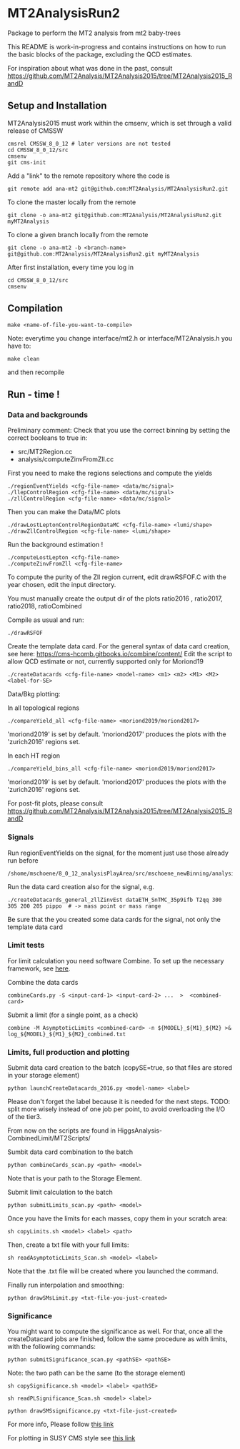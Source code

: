 # MT2AnalysisRun2
Package to perform the MT2 analysis from mt2 baby-trees

 This README is work-in-progress and contains instructions on how to run
 the basic blocks of the package, excluding the QCD estimates.

 For inspiration about what was done in the past, consult
 https://github.com/MT2Analysis/MT2Analysis2015/tree/MT2Analysis2015_RandD

## Setup and Installation
MT2Analysis2015 must work within the cmsenv, which is set through a valid release of CMSSW

```
cmsrel CMSSW_8_0_12 # later versions are not tested
cd CMSSW_8_0_12/src
cmsenv
git cms-init
```

Add a "link" to the remote repository where the code is

```
git remote add ana-mt2 git@github.com:MT2Analysis/MT2AnalysisRun2.git
```

To clone the master locally from the remote

```
git clone -o ana-mt2 git@github.com:MT2Analysis/MT2AnalysisRun2.git myMT2Analysis
```

To clone a given branch locally from the remote

```
git clone -o ana-mt2 -b <branch-name> git@github.com:MT2Analysis/MT2AnalysisRun2.git myMT2Analysis
```

After first installation, every time you log in

```
cd CMSSW_8_0_12/src
cmsenv
```

## Compilation

```
make <name-of-file-you-want-to-compile>
```

Note: everytime you change interface/mt2.h or interface/MT2Analysis.h you have to:

```
make clean
```

and then recompile

## Run - time !

### Data and backgrounds

Preliminary comment:
Check that you use the correct binning by setting the correct booleans to true in:
- src/MT2Region.cc
- analysis/computeZinvFromZll.cc

First you need to make the regions selections and compute the yields

```
./regionEventYields <cfg-file-name> <data/mc/signal>
./llepControlRegion <cfg-file-name> <data/mc/signal>
./zllControlRegion <cfg-file-name> <data/mc/signal>
```

Then you can make the Data/MC plots

```
./drawLostLeptonControlRegionDataMC <cfg-file-name> <lumi/shape>
./drawZllControlRegion <cfg-file-name> <lumi/shape>
```

Run the background estimation !

```
./computeLostLepton <cfg-file-name>
./computeZinvFromZll <cfg-file-name>
```

To compute the purity of the Zll region current, 
edit drawRSFOF.C with the year chosen, edit the input directory.

You must manually  create the output dir of the plots 
ratio2016 , ratio2017, ratio2018, ratioCombined

Compile as usual and run:
```
./drawRSFOF
```

Create the template data card. For the general syntax of data card creation, see here: https://cms-hcomb.gitbooks.io/combine/content/
Edit the script to allow QCD estimate or not, currently supported only for Moriond19 
```
./createDatacards <cfg-file-name> <model-name> <m1> <m2> <M1> <M2> <label-for-SE>
```

Data/Bkg plotting:

In all topological regions
```
./compareYield_all <cfg-file-name> <moriond2019/moriond2017>
```
'moriond2019' is set by default. 'moriond2017' produces the plots with the 'zurich2016' regions set.

In each HT region
```
./compareYield_bins_all <cfg-file-name> <moriond2019/moriond2017>
```
'moriond2019' is set by default. 'moriond2017' produces the plots with the 'zurich2016' regions set.

For post-fit plots, please consult https://github.com/MT2Analysis/MT2Analysis2015/tree/MT2Analysis2015_RandD

### Signals

Run regionEventYields on the signal, for the moment just use those already run before

```
/shome/mschoene/8_0_12_analysisPlayArea/src/mschoene_newBinning/analysis/signalScansFromDominick/*root
```

Run the data card creation also for the signal, e.g.
```
./createDatacards_general_zllZinvEst dataETH_SnTMC_35p9ifb T2qq 300 305 200 205 pippo  # -> mass point or mass range
```
Be sure that the you created some data cards for the signal, not only the template data card

### Limit tests
For limit calculation you need software Combine. To set up the necessary framework, see [here](https://twiki.cern.ch/twiki/bin/viewauth/SusyMECCA/SusyMT2cernETHLegacy#Setting_up_Combine).

Combine the data cards

```
combineCards.py -S <input-card-1> <input-card-2> ...  >  <combined-card>
```

Submit a limit (for a single point, as a check)

```
combine -M AsymptoticLimits <combined-card> -n ${MODEL}_${M1}_${M2} >& log_${MODEL}_${M1}_${M2}_combined.txt
```

### Limits, full production and plotting 
Submit data card creation to the batch (copySE=true, so that files are stored in your storage element)
```
python launchCreateDatacards_2016.py <model-name> <label> 
```
Please don't forget the label because it is needed for the next steps.
TODO: split more wisely instead of one job per point, to avoid overloading the I/O of the tier3.

From now on the scripts are found in HiggsAnalysis-CombinedLimit/MT2Scripts/ 

Sumbit data card combination to the batch
```
python combineCards_scan.py <path> <model>
```
Note that <path> is your path to the Storage Element.

Submit limit calculation to the batch
```
python submitLimits_scan.py <path> <model>
```
Once you have the limits for each masses, copy them in your scratch area:
```
sh copyLimits.sh <model> <label> <path>
```

Then, create a txt file with your full limits:
```
sh readAsymptoticLimits_Scan.sh <model> <label> 
```

Note that the .txt file will be created where you launched the command.

Finally run interpolation and smoothing:
```
python drawSMsLimit.py <txt-file-you-just-created> 
```

### Significance
You might want to compute the significance as well. For that, once all the createDatacard jobs are finished, follow the same procedure as with limits, with the following commands:
```
python submitSignificance_scan.py <pathSE> <pathSE> 
```
Note: the two path can be the same (to the storage element)

```
sh copySignificance.sh <model> <label> <pathSE> 
```

```
sh readPLSignificance_Scan.sh <model> <label>  
```

```
python drawSMSsignificance.py <txt-file-just-created>
```



For more info, Please follow [this link](https://github.com/MT2Analysis/HiggsAnalysis-CombinedLimit/blob/BASE_MT2Combine/MT2Scripts/HOWTORUN_limits_and_significance.txt)

For plotting in SUSY CMS style see  [this link](https://github.com/MT2Analysis/PlotsSMS/blob/master/README)
